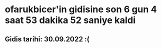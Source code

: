 # ofarukbicer'in gidisine son 6 gun 4 saat 53 dakika 52 saniye kaldi

## Gidis tarihi: 30.09.2022 :(